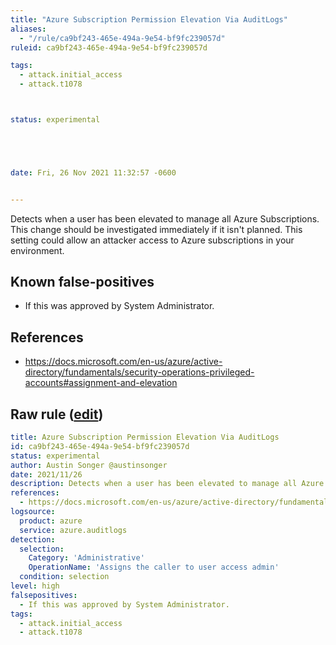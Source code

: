 ```yaml
---
title: "Azure Subscription Permission Elevation Via AuditLogs"
aliases:
  - "/rule/ca9bf243-465e-494a-9e54-bf9fc239057d"
ruleid: ca9bf243-465e-494a-9e54-bf9fc239057d

tags:
  - attack.initial_access
  - attack.t1078



status: experimental





date: Fri, 26 Nov 2021 11:32:57 -0600


---
```


Detects when a user has been elevated to manage all Azure Subscriptions. This change should be investigated immediately if it isn't planned. This setting could allow an attacker access to Azure subscriptions in your environment.

<!--more-->


## Known false-positives

* If this was approved by System Administrator.



## References

* https://docs.microsoft.com/en-us/azure/active-directory/fundamentals/security-operations-privileged-accounts#assignment-and-elevation


## Raw rule ([edit](https://github.com/SigmaHQ/sigma/edit/master/rules/cloud/azure/azure_subscription_permissions_elevation_via_auditlogs.yml))
```yaml
title: Azure Subscription Permission Elevation Via AuditLogs
id: ca9bf243-465e-494a-9e54-bf9fc239057d
status: experimental
author: Austin Songer @austinsonger
date: 2021/11/26
description: Detects when a user has been elevated to manage all Azure Subscriptions. This change should be investigated immediately if it isn't planned. This setting could allow an attacker access to Azure subscriptions in your environment.
references:
  - https://docs.microsoft.com/en-us/azure/active-directory/fundamentals/security-operations-privileged-accounts#assignment-and-elevation
logsource:
  product: azure
  service: azure.auditlogs
detection:
  selection:
    Category: 'Administrative'
    OperationName: 'Assigns the caller to user access admin'
  condition: selection
level: high
falsepositives:
  - If this was approved by System Administrator.
tags:
  - attack.initial_access
  - attack.t1078

```
